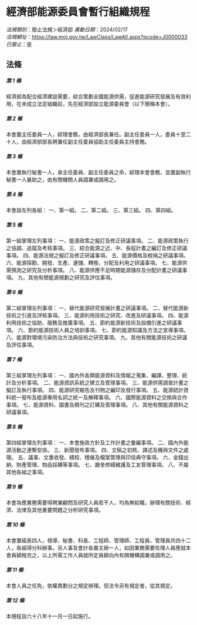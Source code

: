 # 經濟部能源委員會暫行組織規程

*法規類別*：廢止法規＞經濟部
*異動日期*：2024/02/17  
*法規網址*：https://law.moj.gov.tw/LawClass/LawAll.aspx?pcode=J0000033
*已廢止*：是


## 法條
##### 第 1 條
經濟部為配合經濟建設需要，綜合策劃全國能源供需，促進能源研究發展及有效利用，在未成立法定組織前，先在經濟部設立能源委員會（以下簡稱本會）。

##### 第 2 條
本會置主任委員一人，綜理會務，由經濟部長兼任。副主任委員一人，委員十至二十人，由經濟部部長聘兼任副主任委員協助主任委員主持會務。

##### 第 3 條
本會置執行秘書一人，承主任委員、副主任委員之命，綜理本會會務，並置副執行秘書一人襄助之，由有關機關人員調兼或調用之。

##### 第 4 條
本會設左列各組：
一、第一組。
二、第二組。
三、第三組。
四、第四組。

##### 第 5 條
第一組掌理左列事項：
一、能源政策之擬訂及修正研議事項。
二、能源政策執行之協調、追蹤及考核事項。
三、綜合能源之近、中、長程計畫之編訂及修正研議事項。
四、能源法規之擬訂及修正研議事項。
五、能源價格及稅捐之研議事項。
六、能源探勘、開發、生產、運儲、轉換、分配及利用之研議事項。
七、能源供需預測之研究及分析事項。
八、能源供應不足時期能源儲存及分配計畫之研議事項。
九、其他有關能源規劃之研究及評估事項。

##### 第 6 條
第二組掌理左列事項：
一、替代能源研究發展計畫之研議事項。
二、替代能源新技術之引進及評核事項。
三、能源利用技術之研究、改進及研議事項。
四、能源利用技術之協助、服務及推廣事項。
五、節約能源新技術及設備引進之研議事項。
六、節約能源技術人員之培訓事項。
七、節約能源知識及方法之宣導事項。
八、能源對環境污染防治方法與技術之研究事項。
九、其他有關能源技術之研議及評估事項。

##### 第 7 條
第三組掌理左列事項：
一、國內外各類能源資料及情報之蒐集、編譯、整理、統計及分析事項。
二、能源資訊系統之建立及管理事項。
三、能源供需調查計畫之擬訂及執行事項。
四、能源研究報告及刊物之編印及發行事項。
五、能源統計資料統一發布及能源專用名詞之統一及解釋事項。
六、國際能源資料之交換與合作事項。
七、能源資料、圖書及期刊之訂購及管理事項。
八、其他有關能源資料之研議事項。

##### 第 8 條
第四組掌理左列事項：
一、本會施政方針及工作計畫之彙編事項。
二、國內外能源活動之連繫安排。
三、新聞發布事項。
四、文稿之初核、譯述及機與文件之處理。
五、議事、文書收發、繕校、稽催及檔案管理與印信典守事項。
六、金錢出納、財產管理、物品採購等事項。
七、廳舍修繕維護及工友管理事項。
八、不屬其他各組之事項。

##### 第 9 條
本會為應業務需要得聘兼顧問及研究人員若干人，均為無給職，辦理有關技術、經濟、法律及其他重要問題之分析研究事項。

##### 第 10 條
本會置組長四人，視導、秘書、科長、工程師、管理師、工程員、管理員共四十二人，各組得分科辦事。另人事及會計各置主辦一人，如因業務需要佐理人員應就本會員額撥充之，以上所需工作人員就所定員額向內有關機構調兼或調用之。

##### 第 11 條
本會人員之任免，依權責劃分之規定辦理。但法令另有規定者，從其規定。

##### 第 12 條
本規程自六十八年十一月一日起施行。


